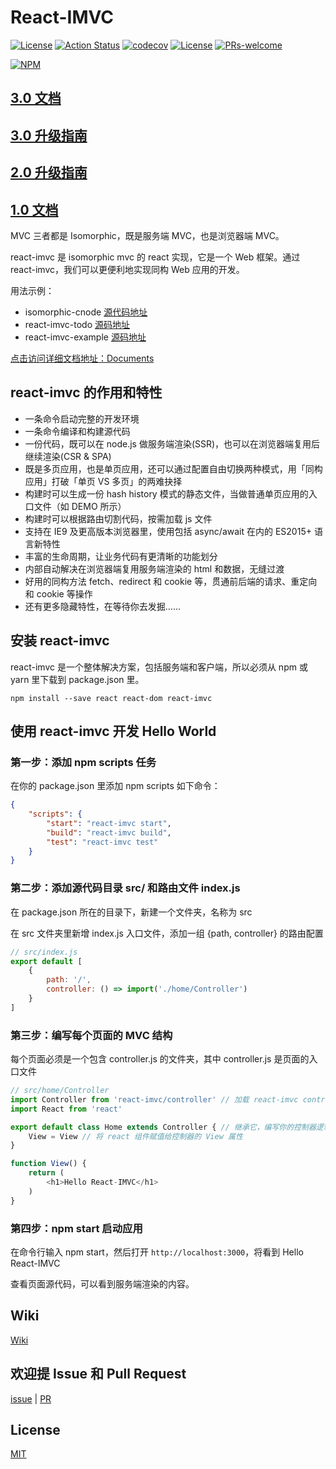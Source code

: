 # React-IMVC

[![License](https://img.shields.io/npm/v/react-imvc.svg)](https://www.npmjs.com/package/react-imvc)
[![Action Status](https://github.com/Front-End-Resort/react-imvc/workflows/IMVC/badge.svg)](https://travis-ci.org/Lucifier129/react-imvc)
[![codecov](https://img.shields.io/codecov/c/gh/Front-End-Resort/react-imvc)](https://codecov.io/gh/tqma113/react-imvc)
[![License](https://img.shields.io/badge/License-MIT-brightgreen.svg)](https://www.npmjs.com/package/react-imvc)
[![PRs-welcome](https://img.shields.io/badge/PRs-welcome-brightgreen.svg)](https://github.com/Front-End-Resort/react-imvc/pull/new/master)

[![NPM](https://nodei.co/npm/react-imvc.png?downloads=true)](https://nodei.co/npm/react-imvc/)

## [3.0 文档](./doc/README.md)

## [3.0 升级指南](./doc/MIGRATION_V3.md)

## [2.0 升级指南](./doc/MIGRATION_V2.md)

## [1.0 文档](./doc/README.OLD.md)

MVC 三者都是 Isomorphic，既是服务端 MVC，也是浏览器端 MVC。

react-imvc 是 isomorphic mvc 的 react 实现，它是一个 Web 框架。通过 react-imvc，我们可以更便利地实现同构 Web 应用的开发。

用法示例：

- isomorphic-cnode [源代码地址](https://github.com/tqma113/isomorphic-cnode)
- react-imvc-todo [源码地址](https://github.com/tqma113/react-imvc-todo)
- react-imvc-example [源码地址](https://github.com/tqma113/react-imvc-example)

[点击访问详细文档地址：Documents](./doc/index.md)

## react-imvc 的作用和特性

- 一条命令启动完整的开发环境
- 一条命令编译和构建源代码
- 一份代码，既可以在 node.js 做服务端渲染(SSR)，也可以在浏览器端复用后继续渲染(CSR & SPA)
- 既是多页应用，也是单页应用，还可以通过配置自由切换两种模式，用「同构应用」打破「单页 VS 多页」的两难抉择
- 构建时可以生成一份 hash history 模式的静态文件，当做普通单页应用的入口文件（如 DEMO 所示）
- 构建时可以根据路由切割代码，按需加载 js 文件
- 支持在 IE9 及更高版本浏览器里，使用包括 async/await 在内的 ES2015+ 语言新特性
- 丰富的生命周期，让业务代码有更清晰的功能划分
- 内部自动解决在浏览器端复用服务端渲染的 html 和数据，无缝过渡
- 好用的同构方法 fetch、redirect 和 cookie 等，贯通前后端的请求、重定向和 cookie 等操作
- 还有更多隐藏特性，在等待你去发掘……

## 安装 react-imvc

react-imvc 是一个整体解决方案，包括服务端和客户端，所以必须从 npm 或 yarn 里下载到 package.json 里。

```shell
npm install --save react react-dom react-imvc
```

## 使用 react-imvc 开发 Hello World

### 第一步：添加 npm scripts 任务

在你的 package.json 里添加 npm scripts 如下命令：

```json
{
    "scripts": {
        "start": "react-imvc start",
        "build": "react-imvc build",
        "test": "react-imvc test"
    }
}
```

### 第二步：添加源代码目录 src/ 和路由文件 index.js

在 package.json 所在的目录下，新建一个文件夹，名称为 src

在 src 文件夹里新增 index.js 入口文件，添加一组 {path, controller} 的路由配置

```javascript
// src/index.js
export default [
    {
        path: '/',
        controller: () => import('./home/Controller')
    }
]
```

### 第三步：编写每个页面的 MVC 结构

每个页面必须是一个包含 controller.js 的文件夹，其中 controller.js 是页面的入口文件

```javascript
// src/home/Controller
import Controller from 'react-imvc/controller' // 加载 react-imvc controller 控制器
import React from 'react'

export default class Home extends Controller { // 继承它，编写你的控制器逻辑
    View = View // 将 react 组件赋值给控制器的 View 属性
}

function View() {
    return (
        <h1>Hello React-IMVC</h1>
    )
}
```

### 第四步：npm start 启动应用

在命令行输入 npm start，然后打开 `http://localhost:3000`，将看到 Hello React-IMVC

查看页面源代码，可以看到服务端渲染的内容。

## Wiki

[Wiki](https://github.com/tqma113/react-imvc/wiki)

## 欢迎提 Issue 和 Pull Request

[issue](https://github.com/tqma113/react-imvc/issue) | [PR](https://github.com/tqma113/react-imvc/pulls)

## License

[MIT](https://github.com/tqma113/react-imvc/blob/master/LICENSE)
